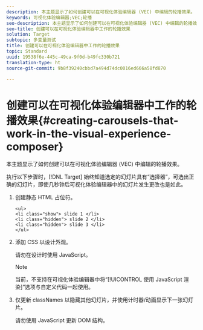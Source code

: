 ```yaml
---
description: 本主题显示了如何创建可以在可视化体验编辑器 (VEC) 中编辑的轮播效果。
keywords: 可视化体验编辑器;VEC;轮播
seo-description: 本主题显示了如何创建可以在可视化体验编辑器 (VEC) 中编辑的轮播效果。
seo-title: 创建可以在可视化体验编辑器中工作的轮播效果
solution: Target
subtopic: 多变量测试
title: 创建可以在可视化体验编辑器中工作的轮播效果
topic: Standard
uuid: 19538f6e-445c-49ca-9f0d-b49fc330b721
translation-type: ht
source-git-commit: 9b8f39240cbbd7a494d74dc0016ed666a58fd870

---
```



# 创建可以在可视化体验编辑器中工作的轮播效果{#creating-carousels-that-work-in-the-visual-experience-composer}

本主题显示了如何创建可以在可视化体验编辑器 (VEC) 中编辑的轮播效果。

执行以下步骤时，[!DNL Target] 始终知道选定的幻灯片具有“选择器”，可选出正确的幻灯片，即使几秒钟后可视化体验编辑器中的幻灯片发生更改也是如此。

1. 创建静态 HTML 占位符。

   ```
   <ul>
   <li class="show"> slide 1 </li>
   <li class="hidden"> slide 2 </li>
   <li class="hidden"> slide 3 </li>
   </ul>
   ```

1. 添加 CSS 以设计外观。

   请勿在设计时使用 JavaScript。

   >[!NOTE]
   >
   >当前，不支持在可视化体验编辑器中将“[!UICONTROL 使用 JavaScript 渲染]”选项与自定义代码一起使用。

1. 仅更新 classNames 以隐藏其他幻灯片，并使用计时器/动画显示下一张幻灯片。

   请勿使用 JavaScript 更新 DOM 结构。